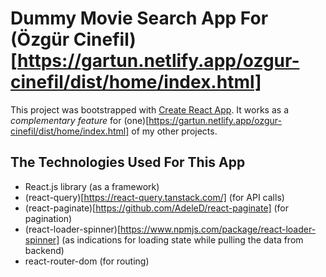 # Dummy Movie Search App For (Özgür Cinefil)[https://gartun.netlify.app/ozgur-cinefil/dist/home/index.html] 

This project was bootstrapped with [Create React App](https://github.com/facebook/create-react-app).
It works as a _complementary feature_ for (one)[https://gartun.netlify.app/ozgur-cinefil/dist/home/index.html] of my other projects. 

## The Technologies Used For This App
- React.js library (as a framework)
- (react-query)[https://react-query.tanstack.com/] (for API calls)
- (react-paginate)[https://github.com/AdeleD/react-paginate] (for pagination)
- (react-loader-spinner)[https://www.npmjs.com/package/react-loader-spinner] (as indications for loading state while pulling the data from backend)
- react-router-dom (for routing)
